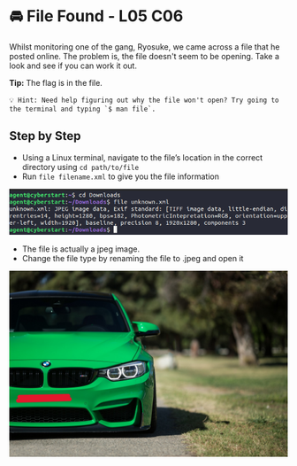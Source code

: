 # 🚘 File Found - L05 C06

Whilst monitoring one of the gang, Ryosuke, we came across a file that he posted online. The problem is, the file doesn't seem to be opening. Take a look and see if you can work it out.

**Tip:** The flag is in the file. 
<!--- i hate tips sometimes fr --->

```
💡 Hint: Need help figuring out why the file won't open? Try going to the terminal and typing `$ man file`.
```

## Step by Step

- Using a Linux terminal, navigate to the file’s location in the correct directory using `cd path/to/file`
- Run `file filename.xml` to give you the file information

![image of file output](/assets/filefound1.png)

- The file is actually a jpeg image.
- Change the file type by renaming the file to .jpeg and open it

![image of flag image.. with no flag](/assets/filefound2.jpeg)
